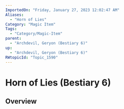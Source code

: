 ```yaml
---
ImportedOn: "Friday, January 27, 2023 12:02:47 AM"
Aliases:
  - "Horn of Lies"
Category: "Magic Item"
Tags:
  - "Category/Magic-Item"
parent:
  - "Archdevil, Geryon (Bestiary 6)"
up:
  - "Archdevil, Geryon (Bestiary 6)"
RWtopicId: "Topic_1590"
---
```

# Horn of Lies (Bestiary 6)
## Overview
